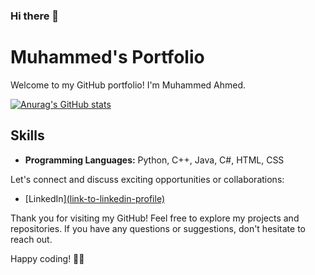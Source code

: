 ### Hi there 👋

# Muhammed's Portfolio

Welcome to my GitHub portfolio! I'm Muhammed Ahmed.



[![Anurag's GitHub stats](https://github-readme-stats.vercel.app/api?username=muhammednoorrr)](https://github.com/anuraghazra/github-readme-stats)

## Skills

- **Programming Languages:** Python, C++, Java, C#, HTML, CSS


Let's connect and discuss exciting opportunities or collaborations:

- [LinkedIn][(link-to-linkedin-profile)](https://linkedin.com/in/muhammed-ahmed-170a40276)


Thank you for visiting my GitHub! Feel free to explore my projects and repositories. If you have any questions or suggestions, don't hesitate to reach out.

Happy coding! 👨‍💻
